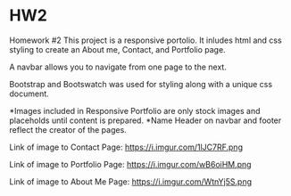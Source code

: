 
# HW2
Homework #2
This project is a responsive portolio. 
It inludes html and css styling to create an About me, Contact, and Portfolio page.

A navbar allows you to navigate from one page to the next.


Bootstrap and Bootswatch was used for styling along with a unique css document.

*Images included in Responsive Portfolio are only stock images and placeholds until content is prepared.
*Name Header on navbar and footer reflect the creator of the pages. 

Link of image to Contact Page: https://i.imgur.com/1lJC7RF.png

Link of image to Portfolio Page: https://i.imgur.com/wB6oiHM.png

Link of image to About Me Page: https://i.imgur.com/WtnYj5S.png



